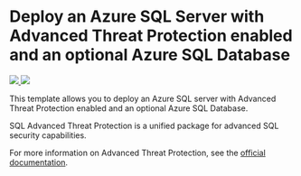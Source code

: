 # Deploy an Azure SQL Server with Advanced Threat Protection enabled and an optional Azure SQL Database

<a href="https://portal.azure.com/#create/Microsoft.Template/uri/https%3A%2F%2Fraw.githubusercontent.com%2FAzure%2Fazure-quickstart-templates%2Fmaster%2F201-sql-advanced-threat-protection-server-policy-optional-db%2Fazuredeploy.json" target="_blank">
    <img src="http://azuredeploy.net/deploybutton.png"/>
</a>
<a href="http://armviz.io/#/?load=https%3A%2F%2Fraw.githubusercontent.com%2FAzure%2Fazure-quickstart-templates%2Fmaster%2F201-sql-advanced-threat-protection-server-policy-optional-db%2Fazuredeploy.json" target="_blank">
    <img src="http://armviz.io/visualizebutton.png"/>
</a>

This template allows you to deploy an Azure SQL server with Advanced Threat Protection enabled and an optional Azure SQL Database.

SQL Advanced Threat Protection is a unified package for advanced SQL security capabilities.

For more information on Advanced Threat Protection, see the [official documentation]( https://docs.microsoft.com/en-us/azure/sql-database/sql-advanced-threat-protection).